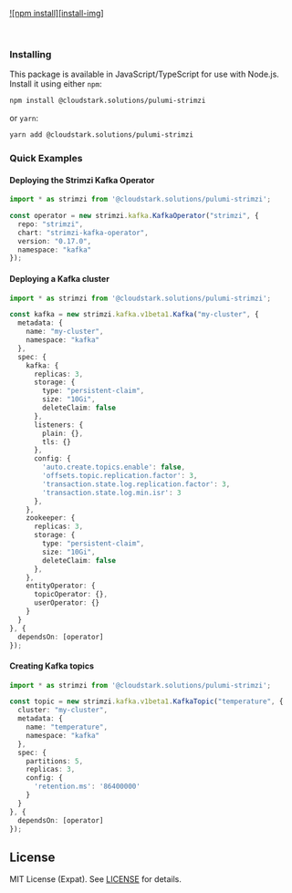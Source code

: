 [![npm install][install-img]][npm-url]

<br>

### Installing

This package is available in JavaScript/TypeScript for use with Node.js.  Install it using either `npm`:

```bash
npm install @cloudstark.solutions/pulumi-strimzi
```

or `yarn`:

```bash
yarn add @cloudstark.solutions/pulumi-strimzi
```

### Quick Examples

#### Deploying the Strimzi Kafka Operator

```typescript
import * as strimzi from '@cloudstark.solutions/pulumi-strimzi';

const operator = new strimzi.kafka.KafkaOperator("strimzi", {
  repo: "strimzi",
  chart: "strimzi-kafka-operator",
  version: "0.17.0",
  namespace: "kafka"
});
```

#### Deploying a Kafka cluster

```typescript
import * as strimzi from '@cloudstark.solutions/pulumi-strimzi';

const kafka = new strimzi.kafka.v1beta1.Kafka("my-cluster", {
  metadata: {
    name: "my-cluster",
    namespace: "kafka"
  },
  spec: {
    kafka: {
      replicas: 3,
      storage: {
        type: "persistent-claim",
        size: "10Gi",
        deleteClaim: false
      },
      listeners: {
        plain: {},
        tls: {}
      },
      config: {
        'auto.create.topics.enable': false,
        'offsets.topic.replication.factor': 3,
        'transaction.state.log.replication.factor': 3,
        'transaction.state.log.min.isr': 3
      },
    },
    zookeeper: {
      replicas: 3,
      storage: {
        type: "persistent-claim",
        size: "10Gi",
        deleteClaim: false
      },
    },
    entityOperator: {
      topicOperator: {},
      userOperator: {}
    }
  }
}, {
  dependsOn: [operator]
});
```

#### Creating Kafka topics

```typescript
import * as strimzi from '@cloudstark.solutions/pulumi-strimzi';

const topic = new strimzi.kafka.v1beta1.KafkaTopic("temperature", {
  cluster: "my-cluster",
  metadata: {
    name: "temperature",
    namespace: "kafka"
  },
  spec: {
    partitions: 5,
    replicas: 3,
    config: {
      'retention.ms': '86400000'
    }
  }
}, {
  dependsOn: [operator]
});
```
## License

MIT License (Expat). See [LICENSE](LICENSE) for details.

[npm-url]: https://www.npmjs.com/package/@cloudstark.solutions/pulumi-strimzi
